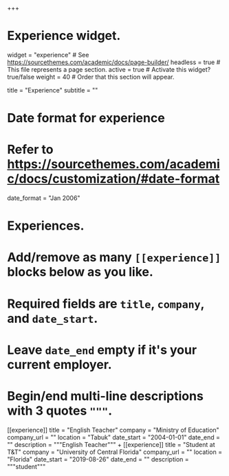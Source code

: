 +++
# Experience widget.
widget = "experience"  # See https://sourcethemes.com/academic/docs/page-builder/
headless = true  # This file represents a page section.
active = true  # Activate this widget? true/false
weight = 40  # Order that this section will appear.

title = "Experience"
subtitle = ""

# Date format for experience
#   Refer to https://sourcethemes.com/academic/docs/customization/#date-format
date_format = "Jan 2006"

# Experiences.
#   Add/remove as many `[[experience]]` blocks below as you like.
#   Required fields are `title`, `company`, and `date_start`.
#   Leave `date_end` empty if it's your current employer.
#   Begin/end multi-line descriptions with 3 quotes `"""`.
[[experience]]
  title = "English Teacher"
  company = "Ministry of Education"
  company_url = ""
  location = "Tabuk"
  date_start = "2004-01-01"
  date_end = ""
  description = """English Teacher"""
+
[[experience]]
  title = "Student at T&T"
  company = "University of Central Florida"
  company_url = ""
  location = "Florida"
  date_start = "2019-08-26"
  date_end = ""
  description = """student"""
